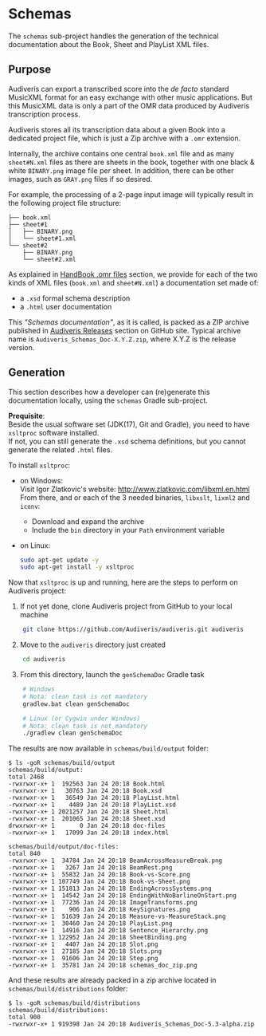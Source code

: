 
# Schemas

The `schemas` sub-project handles the generation of the technical documentation about the Book, Sheet and PlayList XML files.

## Purpose

Audiveris can export a transcribed score into the *de facto* standard MusicXML format for an easy
exchange with other music applications.
But this MusicXML data is only a part of the OMR data produced by Audiveris transcription process.

Audiveris stores all its transcription data about a given Book into a dedicated project file,
which is just a Zip archive with a `.omr` extension.

Internally, the archive contains one central `book.xml` file and as many `sheet#N.xml` files as
there are sheets in the book, together with one black & white `BINARY.png` image file per sheet.
In addition, there can be other images, such as `GRAY.png` files if so desired.

For example, the processing of a 2-page input image will typically result in the following project
file structure:
```
├── book.xml
├── sheet#1
│   ├── BINARY.png
│   └── sheet#1.xml
└── sheet#2
    ├── BINARY.png
    └── sheet#2.xml
```

As explained in
[HandBook .omr files](https://audiveris.github.io/audiveris/_pages/outputs/omr/) section,
we provide for each of the two kinds of XML files (`book.xml` and `sheet#N.xml`) a documentation
set made of:
- a `.xsd` formal schema description
- a `.html` user documentation

This *"Schemas documentation"*, as it is called, is packed as a ZIP archive published in
[Audiveris Releases](https://github.com/Audiveris/audiveris/releases) section
on GitHub site.
Typical archive name is `Audiveris_Schemas_Doc-X.Y.Z.zip`, where X.Y.Z is the release version.

## Generation

This section describes how a developer can (re)generate this documentation locally,
using the `schemas` Gradle sub-project.

**Prequisite**:  
 Beside the usual software set (JDK(17), Git and Gradle),
you need to have `xsltproc` software installed.  
If not, you can still generate the `.xsd` schema definitions, but you cannot generate the related
`.html` files.

To install `xsltproc`:
* on Windows:  
  Visit Igor Zlatkovic's website: http://www.zlatkovic.com/libxml.en.html  
  From there, and or each of the 3 needed binaries, `libxslt`, `lixml2` and `iconv`:
    * Download and expand the archive
    * Include the `bin` directory in your `Path` environment variable

* on Linux:
    ```bash
    sudo apt-get update -y
    sudo apt-get install -y xsltproc
  ```

Now that `xsltproc` is up and running, here are the steps to perform on Audiveris project:

1. If not yet done, clone Audiveris project from GitHub to your local machine
```bash
    git clone https://github.com/Audiveris/audiveris.git audiveris
```
2. Move to the `audiveris` directory just created
```bash
    cd audiveris
```
3. From this directory, launch the `genSchemaDoc` Gradle task
```bash
    # Windows
    # Nota: clean task is not mandatory
    gradlew.bat clean genSchemaDoc
```
```bash
    # Linux (or Cygwin under Windows)
    # Nota: clean task is not mandatory
    ./gradlew clean genSchemaDoc
```

The results are now available in `schemas/build/output` folder:
```
$ ls -goR schemas/build/output
schemas/build/output:
total 2468
-rwxrwxr-x+ 1  192563 Jan 24 20:18 Book.html
-rwxrwxr-x+ 1   30763 Jan 24 20:18 Book.xsd
-rwxrwxr-x+ 1   36549 Jan 24 20:18 PlayList.html
-rwxrwxr-x+ 1    4489 Jan 24 20:18 PlayList.xsd
-rwxrwxr-x+ 1 2021257 Jan 24 20:18 Sheet.html
-rwxrwxr-x+ 1  201065 Jan 24 20:18 Sheet.xsd
drwxrwxr-x+ 1       0 Jan 24 20:18 doc-files
-rwxrwxr-x+ 1   17099 Jan 24 20:18 index.html

schemas/build/output/doc-files:
total 840
-rwxrwxr-x+ 1  34784 Jan 24 20:18 BeamAcrossMeasureBreak.png
-rwxrwxr-x+ 1   3267 Jan 24 20:18 BeamRest.png
-rwxrwxr-x+ 1  55832 Jan 24 20:18 Book-vs-Score.png
-rwxrwxr-x+ 1 107749 Jan 24 20:18 Book-vs-Sheet.png
-rwxrwxr-x+ 1 151813 Jan 24 20:18 EndingAcrossSystems.png
-rwxrwxr-x+ 1  14542 Jan 24 20:18 EndingWithNoBarlineOnStart.png
-rwxrwxr-x+ 1  77236 Jan 24 20:18 ImageTransforms.png
-rwxrwxr-x+ 1    906 Jan 24 20:18 KeySignatures.png
-rwxrwxr-x+ 1  51639 Jan 24 20:18 Measure-vs-MeasureStack.png
-rwxrwxr-x+ 1  30460 Jan 24 20:18 PlayList.png
-rwxrwxr-x+ 1  14916 Jan 24 20:18 Sentence_Hierarchy.png
-rwxrwxr-x+ 1 122952 Jan 24 20:18 SheetBinding.png
-rwxrwxr-x+ 1   4407 Jan 24 20:18 Slot.png
-rwxrwxr-x+ 1  27185 Jan 24 20:18 Slots.png
-rwxrwxr-x+ 1  91606 Jan 24 20:18 Step.png
-rwxrwxr-x+ 1  35781 Jan 24 20:18 schemas_doc_zip.png
```

And these results are already packed in a zip archive located in
`schemas/build/distributions` folder:
```
$ ls -goR schemas/build/distributions
schemas/build/distributions:
total 900
-rwxrwxr-x+ 1 919398 Jan 24 20:18 Audiveris_Schemas_Doc-5.3-alpha.zip
```
